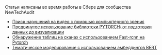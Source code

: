 Статьи написаны во время работы в Сбере для сообщества NewTechAudit

- [Поиск нарушений на видео с помощью компьютерного зрения](https://habr.com/ru/post/545678/)
- [Продвинутое использование библиотеки PYTORCH: от подготовки данных до визуализации](https://habr.com/ru/post/553716/)
- [Обнаружение таблиц на сканах с использованием Fast-rcnn на Pytorch](https://habr.com/ru/post/579050/)
- [Тематическое моделирование с использованием эмбеддингов BERT](https://habr.com/ru/post/653443/)
